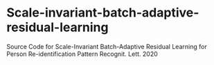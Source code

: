 # Scale-invariant-batch-adaptive-residual-learning
Source Code for Scale-Invariant Batch-Adaptive Residual Learning for Person Re-identification Pattern Recognit. Lett. 2020
